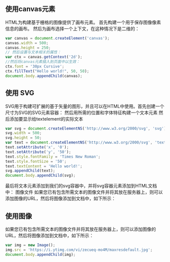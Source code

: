 ## 使用canvas元素
HTML为构建基于栅格的图像提供了画布元素。 
首先构建一个用于保存图像像素信息的画布。
然后为画布选择一个上下文，在这种情况下是二维的：
```js
var canvas = document.createElement('canvas');
canvas.width = 500;
canvas.height = 250;
// 然后设置与文本相关的属性：
var ctx = canvas.getContext('2d');
//然后将canvas元素插入到页面中以生效：
ctx.font = '30px Cursive';
ctx.fillText("Hello world!", 50, 50);
document.body.appendChild(canvas);
```
## 使用 SVG
SVG用于构建可扩展的基于矢量的图形，并且可以在HTML中使用。首先创建一个尺寸为SVG的SVG元素容器：
然后用所需的位置和字体特征构建一个文本元素
然后添加要显示给textelement的实际文本
```js
var svg = document.createElementNS('http://www.w3.org/2000/svg', 'svg'); 
svg.width = 500;
svg.height = 50;
var text = document.createElementNS('http://www.w3.org/2000/svg', 'text');
text.setAttribute('x', '0');
text.setAttribute('y', '50');
text.style.fontFamily = 'Times New Roman';
text.style.fontSize = '50';
text.textContent = 'Hello world!';
svg.appendChild(text);
document.body.appendChild(svg);
```
最后将文本元素添加到我们的svg容器中，并将svg容器元素添加到HTML文档中：
图像文件
如果您已有包含所需文本的图像文件并将其放在服务器上，则可以添加图像的URL，然后将图像添加到文档中，如下所示：

## 使用图像
如果您已有包含所需文本的图像文件并将其放在服务器上，则可以添加图像的URL，然后将图像添加到文档中，如下所示：
```js
var img = new Image();
img.src = 'https://i.ytimg.com/vi/zecueq-mo4M/maxresdefault.jpg';
document.body.appendChild(img);
```